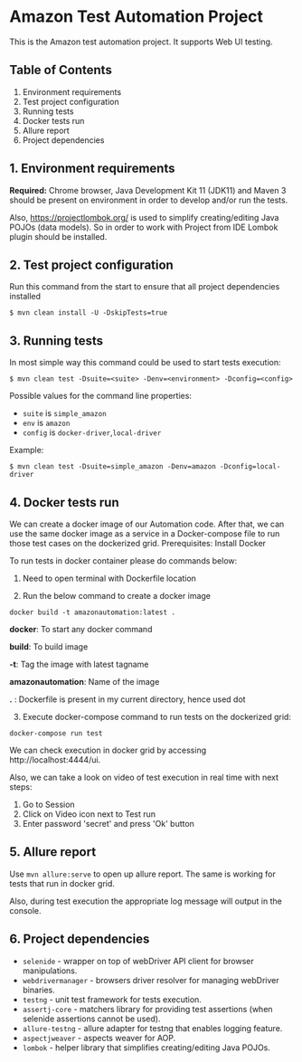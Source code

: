 # Amazon Test Automation Project

This is the Amazon test automation project. It supports Web UI testing.

## Table of Contents

1. Environment requirements
2. Test project configuration
3. Running tests
4. Docker tests run
5. Allure report
6. Project dependencies

## 1. Environment requirements

**Required:** Chrome browser, Java Development Kit 11 (JDK11) and Maven 3 should be present on environment in order to develop and/or run the tests.

Also, https://projectlombok.org/ is used to simplify creating/editing Java POJOs (data models). So in order to work with Project from IDE Lombok plugin should be installed.

## 2. Test project configuration

Run this command from the start to ensure that all project dependencies installed

```
$ mvn clean install -U -DskipTests=true
```

## 3. Running tests

In most simple way this command could be used to start tests execution:

```
$ mvn clean test -Dsuite=<suite> -Denv=<environment> -Dconfig=<config>
```

Possible values for the command line properties:

* `suite` is `simple_amazon`
* `env` is `amazon`
* `config` is `docker-driver`,`local-driver`

Example:
```
$ mvn clean test -Dsuite=simple_amazon -Denv=amazon -Dconfig=local-driver
```
## 4. Docker tests run
We can create a docker image of our Automation code. 
After that, we can use the same docker image as a service in a Docker-compose
file to run those test cases on the dockerized grid.
Prerequisites: Install Docker

To run tests in docker container please do commands below:
1. Need to open terminal with Dockerfile location

2. Run the below command to create a docker image
```
docker build -t amazonautomation:latest .
```
**docker**: To start any docker command

**build**: To build image

**-t**: Tag the image with latest tagname

**amazonautomation**: Name of the image

**.** : Dockerfile is present in my current directory, hence used dot

3. Execute docker-compose command to run tests on the dockerized grid: 
```
docker-compose run test
```
We can check execution in docker grid by accessing http://localhost:4444/ui.

Also, we can take a look on video of test execution in real time with next steps: 

1. Go to Session
2. Click on Video icon next to Test run 
2. Enter password 'secret' and press 'Ok' button
## 5. Allure report

Use `mvn allure:serve` to open up allure report. The same is working for tests that run in docker grid.

Also, during test execution the appropriate log message will output in the console.

## 6. Project dependencies

* `selenide` - wrapper on top of webDriver API client for browser manipulations.
* `webdrivermanager` - browsers driver resolver for managing webDriver binaries.
* `testng` - unit test framework for tests execution.
* `assertj-core` - matchers library for providing test assertions (when selenide assertions cannot be used).
* `allure-testng` - allure adapter for testng that enables logging feature.
* `aspectjweaver` - aspects weaver for AOP.
* `lombok` - helper library that simplifies creating/editing Java POJOs.